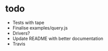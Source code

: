 # todo

 - Tests with tape
 - Finalise examples/query.js
 - Drivers?
 - Update README with better documentation
 - Travis
